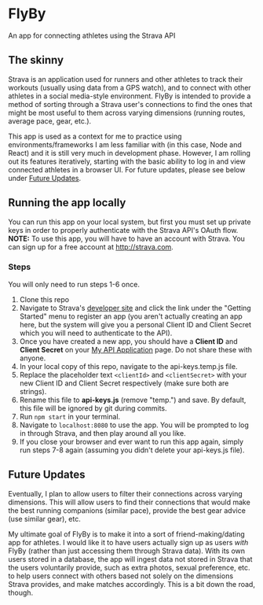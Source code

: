 # FlyBy
An app for connecting athletes using the Strava API

## The skinny
Strava is an application used for runners and other athletes to track their workouts (usually using data from a GPS watch), and to connect with other athletes in a social media-style environment.
FlyBy is intended to provide a method of sorting through a Strava user's connections to find the ones that might be most useful to them across varying dimensions (running routes, average pace, gear, etc.).

This app is used as a context for me to practice using environments/frameworks I am less familiar with (in this case, Node and React) and it is still very much in development phase. However, I am rolling out its features iteratively, starting with the basic ability to log in and view connected athletes in a browser UI. For future updates, please see below under [Future Updates](#user-content-future-updates).

## Running the app locally
You can run this app on your local system, but first you must set up private keys in order to properly authenticate with the Strava API's OAuth flow. __NOTE:__ To use this app, you will have to have an account with Strava. You can sign up for a free account at http://strava.com.

### Steps
You will only need to run steps 1-6 once.

1. Clone this repo
2. Navigate to Strava's [developer site](http://labs.strava.com/developers/) and click the link under the "Getting Started" menu to register an app (you aren't actually creating an app here, but the system will give you a personal Client ID and Client Secret which you will need to authenticate to the API).
3. Once you have created a new app, you should have a __Client ID__ and __Client Secret__ on your [My API Application](https://www.strava.com/settings/api) page. Do not share these with anyone.
4. In your local copy of this repo, navigate to the api-keys.temp.js file.
5. Replace the placeholder text `<clientId>` and `<clientSecret>` with your new Client ID and Client Secret respectively (make sure both are strings).
6. Rename this file to __api-keys.js__ (remove "temp.") and save. By default, this file will be ignored by git during commits.
7. Run `npm start` in your terminal.
8. Navigate to `localhost:8080` to use the app. You will be prompted to log in through Strava, and then play around all you like.
9. If you close your browser and ever want to run this app again, simply run steps 7-8 again (assuming you didn't delete your api-keys.js file).

## Future Updates
Eventually, I plan to allow users to filter their connections across varying dimensions. This will allow users to find their connections that would make the best running companions (similar pace), provide the best gear advice (use similar gear), etc.

My ultimate goal of FlyBy is to make it into a sort of friend-making/dating app for athletes. I would like it to have users actually sign up as users *with* FlyBy (rather than just accessing them through Strava data). With its own users stored in a database, the app will ingest data not stored in Strava that the users voluntarily provide, such as extra photos, sexual preference, etc. to help users connect with others based not solely on the dimensions Strava provides, and make matches accordingly. This is a bit down the road, though.
